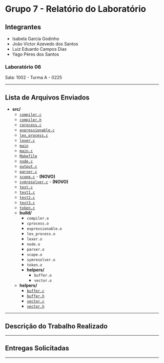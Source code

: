 # Grupo 7 - Relatório do Laboratório

## Integrantes

- Isabela Garcia Godinho
- João Victor Azevedo dos Santos
- Luiz Eduardo Campos Dias
- Yago Péres dos Santos

### Laboratório 06

Sala: 1002 - Turma A - 0225

---

## Lista de Arquivos Enviados

- **src/**
  - [`compiler.c`](src/compiler.c)
  - [`compiler.h`](src/compiler.h)
  - [`cprocess.c`](src/cprocess.c)
  - [`expressionable.c`](src/expressionable.c)
  - [`lex_process.c`](src/lex_process.c)
  - [`lexer.c`](src/lexer.c)
  - [`main`](src/main)
  - [`main.c`](src/main.c)
  - [`Makefile`](src/Makefile)
  - [`node.c`](src/node.c)
  - [`output.c`](src/output.c)
  - [`parser.c`](src/parser.c)
  - [`scope.c`](src/scope.c) - **(NOVO)**
  - [`symresolver.c`](src/symresolver.c) - **(NOVO)**
  - [`test.c`](src/test.c)
  - [`test1.c`](src/test1.c)
  - [`test2.c`](src/test2.c)
  - [`test3.c`](src/test3.c)
  - [`token.c`](src/token.c)
  - **build/**
    - `compiler.o`
    - `cprocess.o`
    - `expressionable.o`
    - `lex_process.o`
    - `lexer.o`
    - `node.o`
    - `parser.o`
    - `scope.o`
    - `symresolver.o`
    - `token.o`
    - **helpers/**
      - `buffer.o`
      - `vector.o`
  - **helpers/**
    - [`buffer.c`](src/helpers/buffer.c)
    - [`buffer.h`](src/helpers/buffer.h)
    - [`vector.c`](src/helpers/vector.c)
    - [`vector.h`](src/helpers/vector.h)

---

## Descrição do Trabalho Realizado



---

## Entregas Solicitadas



---
